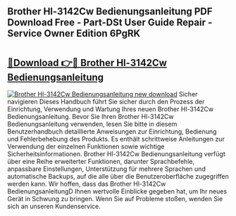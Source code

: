 ## Brother Hl-3142Cw Bedienungsanleitung PDF Download Free - Part-DSt User Guide Repair - Service Owner Edition 6PgRK

# <h2><a href="http://df3360.blite.top/?on=Brother+Hl-3142Cw+Bedienungsanleitung">🔗Download 👉🔴 Brother Hl-3142Cw Bedienungsanleitung</a></h2>

[![Brother Hl-3142Cw Bedienungsanleitung new download](https://i.imgur.com/lujVjoI.png)](http://df3360.blite.top/?on=Brother+Hl-3142Cw+Bedienungsanleitung)
Sicher navigieren Dieses Handbuch führt Sie sicher durch den Prozess der Einrichtung, Verwendung und Wartung Ihres neuen Brother Hl-3142Cw Bedienungsanleitung. Bevor Sie Ihren Brother Hl-3142Cw Bedienungsanleitung verwenden, lesen Sie bitte in diesem Benutzerhandbuch detaillierte Anweisungen zur Einrichtung, Bedienung und Fehlerbehebung des Produkts. Es enthält schrittweise Anleitungen zur Verwendung der einzelnen Funktionen sowie wichtige Sicherheitsinformationen. Brother Hl-3142Cw Bedienungsanleitung verfügt über eine Reihe erweiterter Funktionen, darunter Sprachbefehle, anpassbare Einstellungen, Unterstützung für mehrere Sprachen und automatische Backups, auf die alle über die Benutzeroberfläche zugegriffen werden kann. Wir hoffen, dass das Brother Hl-3142Cw BedienungsanleitungD Ihnen wertvolle Einblicke gegeben hat, um Ihr neues Gerät in Schwung zu bringen. Wenn Sie auf Probleme stoßen, wenden Sie sich an unseren Kundenservice.

